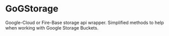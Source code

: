# GoGStorage
Google-Cloud or Fire-Base storage api wrapper. Simplified methods to help when working with Google Storage Buckets.
